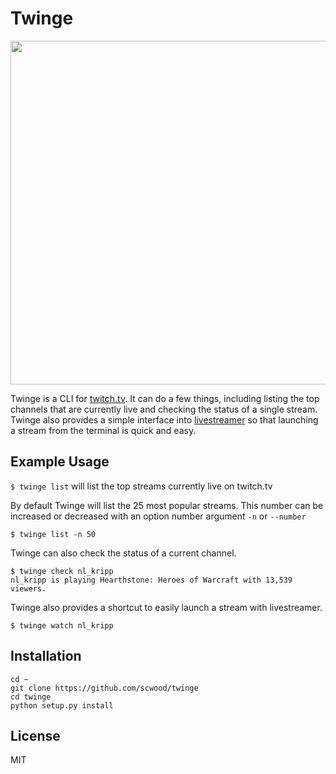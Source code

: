 # Twinge

<img src='https://cloud.githubusercontent.com/assets/9126138/7556647/c073fe48-f738-11e4-8a86-0314239c04a1.png' width="550px">

Twinge is a CLI for [twitch.tv](http://twitch.tv). It can do a few things, including listing the top channels that are currently live and checking the status of a single stream. Twinge also provides a simple interface into [livestreamer](https://github.com/chrippa/livestreamer) so that launching a stream from the terminal is quick and easy.

## Example Usage

`$ twinge list` will list the top streams currently live on twitch.tv

By default Twinge will list the 25 most popular streams. This number can be increased or decreased with an option number argument `-n` or `--number`

`$ twinge list -n 50`

Twinge can also check the status of a current channel. 

```
$ twinge check nl_kripp
nl_kripp is playing Hearthstone: Heroes of Warcraft with 13,539 viewers.
```

Twinge also provides a shortcut to easily launch a stream with livestreamer.

```
$ twinge watch nl_kripp
```

## Installation 

```
cd ~
git clone https://github.com/scwood/twinge
cd twinge 
python setup.py install
```

## License

MIT
